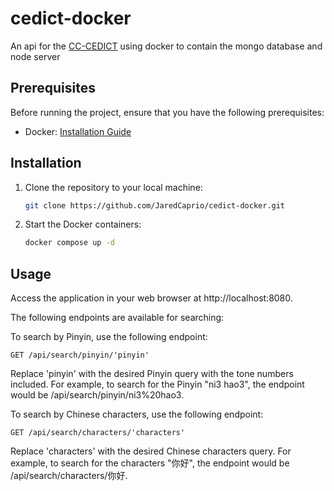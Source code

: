 # cedict-docker

An api for the [CC-CEDICT](https://www.mdbg.net/chinese/dictionary?page=cedict) using docker to contain the mongo database and node server

## Prerequisites

Before running the project, ensure that you have the following prerequisites:

- Docker: [Installation Guide](https://docs.docker.com/get-docker/)

## Installation

1. Clone the repository to your local machine:

   ```bash
   git clone https://github.com/JaredCaprio/cedict-docker.git

   ```

2. Start the Docker containers:
   ```bash
   docker compose up -d
   ```

## Usage

Access the application in your web browser at http://localhost:8080.

The following endpoints are available for searching:

To search by Pinyin, use the following endpoint:

`GET /api/search/pinyin/'pinyin'`

Replace 'pinyin' with the desired Pinyin query with the tone numbers included. For example, to search for the Pinyin "ni3 hao3", the endpoint would be /api/search/pinyin/ni3%20hao3.

To search by Chinese characters, use the following endpoint:

`GET /api/search/characters/'characters'`

Replace 'characters' with the desired Chinese characters query. For example, to search for the characters "你好", the endpoint would be /api/search/characters/你好.
